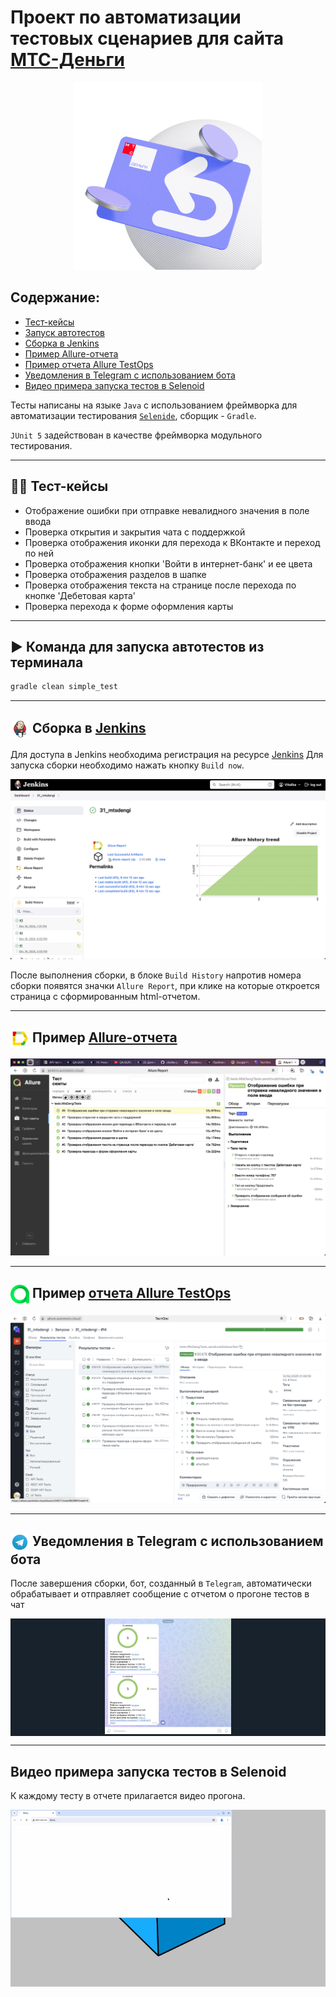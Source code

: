 # Проект по автоматизации тестовых сценариев для сайта [МТС-Деньги](https://mtsdengi.ru/)
<p align="center">
<a href="https://mtsdengi.ru/"><img width="300" img title="https://mtsdengi.ru/" src="media/logo/logo.png"></a>
</p>


##  Содержание:
- <a href="#cases"> Тест-кейсы</a>
- <a href="#autotests"> Запуск автотестов</a>
- <a href="#jenkins"> Сборка в Jenkins</a>
- <a href="#allureReport"> Пример Allure-отчета</a>
- <a href="#allureReport2"> Пример отчета Allure TestOps</a>
- <a href="#tg"> Уведомления в Telegram с использованием бота</a>
- <a href="#movie">Видео примера запуска тестов в Selenoid</a>


Тесты написаны на языке <code>Java</code> с использованием фреймворка для автоматизации тестирования <code>[Selenide](https://selenide.org/)</code>, сборщик - <code>Gradle</code>.

<code>JUnit 5</code> задействован в качестве фреймворка модульного тестирования.

____
<a id="cases"></a>
## 🕵️‍♂️ Тест-кейсы
- Отображение ошибки при отправке невалидного значения в поле ввода
- Проверка открытия и закрытия чата с поддержкой
- Проверка отображения иконки для перехода к ВКонтакте и переход по ней
- Проверка отображения кнопки 'Войти в интернет-банк' и ее цвета
- Проверка отображения разделов в шапке
- Проверка отображения текста на странице после перехода по кнопке 'Дебетовая карта'
- Проверка перехода к форме оформления карты


____
<a id="autotests"></a>
## ▶️ Команда для запуска автотестов из терминала


```bash 
gradle clean simple_test
```

---
<a id="jenkins"></a>
## <img width="30" style="vertical-align:middle" title="Jenkins" src="media/logo/Jenkins.svg"> </a> Сборка в <a target="_blank" href="https://jenkins.autotests.cloud/job/31_mtsdengi/"> Jenkins </a>
Для доступа в Jenkins необходима регистрация на ресурсе [Jenkins](https://jenkins.autotests.cloud/)
Для запуска сборки необходимо нажать кнопку <code>Build now</code>.
<p align="center">
<img title="jenkins" src="media/screens/JenkinsBuild.png">
</p>
После выполнения сборки, в блоке <code>Build History</code> напротив номера сборки появятся значки 
<code>Allure Report</code>, при клике на которые откроется страница с сформированным html-отчетом.

____
<a id="allureReport"></a>
## <img width="30" style="vertical-align:middle" title="Allure Report" src="media/logo/Allure_Report.svg"> </a> Пример <a target="_blank" href="https://jenkins.autotests.cloud/job/c31_vmnqa_mobile_tests_wiki/56/allure/"> Allure-отчета </a>
<p align="center">
<img title="Allure Report" src="media/screens/allure.png">
</p>

____
<a id="allureReport2"></a>
## <img width="30" style="vertical-align:middle" title="Allure Report" src="media/logo/AllureTestOps.svg"> </a> Пример <a target="_blank" href="https://allure.autotests.cloud/launch/44571"> отчета Allure TestOps</a>
<p align="center">
<img title="Allure Report" src="media/screens/allure2.png">
</p>

____
<a id="tg"></a>
## <img width="30" style="vertical-align:middle" title="Telegram" src="media/logo/Telegram.svg"> Уведомления в Telegram с использованием бота
После завершения сборки, бот, созданный в <code>Telegram</code>, автоматически обрабатывает и отправляет сообщение с отчетом
о прогоне тестов в чат
<p align="center" style="background-color: #18222d">
<img width="40%" title="Telegram Notifications" src="media/screens/notification.png">
</p>

____
<a id="movie"></a>
## Видео примера запуска тестов в Selenoid

К каждому тесту в отчете прилагается видео прогона.
<p align="center">
  <img title="Selenoid Video" src="media/screens/video.gif">
</p>
